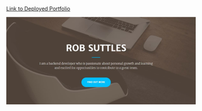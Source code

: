 [Link to Deployed Portfolio](https://rsuttles58.github.io/Rob_Portfolio/)

![Rob's Portfolio](img/rob_portfolio.JPG)
